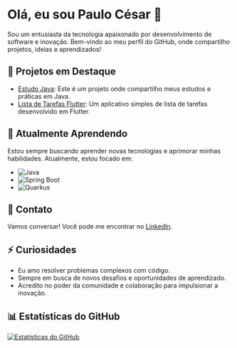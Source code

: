 # Olá, eu sou Paulo César 👋

Sou um entusiasta da tecnologia apaixonado por desenvolvimento de software e inovação. Bem-vindo ao meu perfil do GitHub, onde compartilho projetos, ideias e aprendizados!

## 🔭 Projetos em Destaque

- [Estudo Java](https://github.com/Psiyllo/Estudo-java): Este é um projeto onde compartilho meus estudos e práticas em Java.
- [Lista de Tarefas Flutter](https://github.com/Psiyllo/Lista_Tarefas_Flutter): Um aplicativo simples de lista de tarefas desenvolvido em Flutter.

## 🌱 Atualmente Aprendendo

Estou sempre buscando aprender novas tecnologias e aprimorar minhas habilidades. Atualmente, estou focado em:

- ![Java](https://img.shields.io/badge/-Java-orange)
- ![Spring Boot](https://img.shields.io/badge/-Spring%20Boot-brightgreen)
- ![Quarkus](https://img.shields.io/badge/-Quarkus-red)

## 💬 Contato

Vamos conversar! Você pode me encontrar no [LinkedIn](https://www.linkedin.com/in/paulo-césar-alves-cabral-73a538242/).

## ⚡ Curiosidades

- Eu amo resolver problemas complexos com código.
- Sempre em busca de novos desafios e oportunidades de aprendizado.
- Acredito no poder da comunidade e colaboração para impulsionar a inovação.

## 📊 Estatísticas do GitHub

[![Estatísticas do GitHub](https://github-readme-stats.vercel.app/api?username=Psiyllo&show_icons=true&theme=dark)](https://github.com/Psiyllo)
